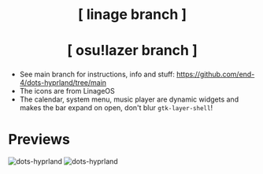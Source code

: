 <div align="center">
    <h1>[ linage branch ]</h1>
    <h3></h3>
</div>

 <div align="center">
    <h1>[ osu!lazer branch ]</h1>
    <h3></h3>
</div>

 - See main branch for instructions, info and stuff: https://github.com/end-4/dots-hyprland/tree/main
 - The icons are from LinageOS
 - The calendar, system menu, music player are dynamic widgets and makes the bar expand on open, don't blur `gtk-layer-shell`!

# Previews
 ![dots-hyprland](./screenshot-8.png)
 ![dots-hyprland](./screenshot-9.png)

